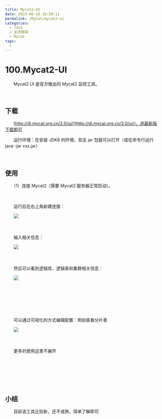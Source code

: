 ```yaml
---
title: Mycat2-UI
date: 2023-06-28 10:59:11
permalink: /MyCat/mycat2-ui
categories:
  - Java
  - 主流框架
  - MyCat
tags:
  - 
---
```

# 100.Mycat2-UI

　　Mycat2 UI 是官方推出的 Mycat2 监控工具。
<!-- more -->
　　‍

## 下载

　　[http://dl.mycat.org.cn/2.0/ui/](http://dl.mycat.org.cn/2.0/ui/)，选最新版下载即可

　　运行环境：在安装 JDK8 的环境，双击 jar 包就可以打开（或在命令行运行 java -jar xxx.jar）

　　‍

## 使用

　　（1）连接 Mycat2（需要 Mycat2 服务器正常启动）。

　　‍

　　运行后在右上角新建连接：

　　![](https://image.peterjxl.com/blog/image-20230626223617-rtjg10p.png)

　　‍

　　输入相关信息：

　　![](https://image.peterjxl.com/blog/image-20230626223656-9bpgzpt.png)

　　‍

　　然后可以看到逻辑库，逻辑表和集群相关信息：

　　![](https://image.peterjxl.com/blog/image-20230626223756-o3ptczn.png)

　　‍

　　

　　‍

　　可以通过可视化的方式编辑配置：例如查看分片表

　　![](https://image.peterjxl.com/blog/image-20230626223901-qbxxogd.png)

　　‍

　　更多的使用这里不展开

　　‍

　　‍

　　‍

## 小结

　　目前该工具比较新，还不成熟，简单了解即可

　　‍

